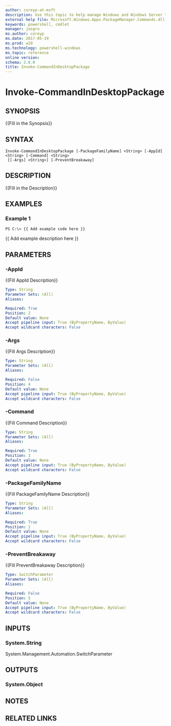 ```yaml
---
author: coreyp-at-msft
description: Use this topic to help manage Windows and Windows Server technologies with Windows PowerShell.
external help file: Microsoft.Windows.Appx.PackageManager.Commands.dll-help.xml
keywords: powershell, cmdlet
manager: jasgro
ms.author: coreyp
ms.date: 2017-05-19
ms.prod: w10
ms.technology: powershell-windows
ms.topic: reference
online version: 
schema: 2.0.0
title: Invoke-CommandInDesktopPackage
---
```


# Invoke-CommandInDesktopPackage

## SYNOPSIS
{{Fill in the Synopsis}}

## SYNTAX

```
Invoke-CommandInDesktopPackage [-PackageFamilyName] <String> [-AppId] <String> [-Command] <String>
 [[-Args] <String>] [-PreventBreakaway]
```

## DESCRIPTION
{{Fill in the Description}}

## EXAMPLES

### Example 1
```
PS C:\> {{ Add example code here }}
```

{{ Add example description here }}

## PARAMETERS

### -AppId
{{Fill AppId Description}}

```yaml
Type: String
Parameter Sets: (All)
Aliases: 

Required: True
Position: 2
Default value: None
Accept pipeline input: True (ByPropertyName, ByValue)
Accept wildcard characters: False
```

### -Args
{{Fill Args Description}}

```yaml
Type: String
Parameter Sets: (All)
Aliases: 

Required: False
Position: 4
Default value: None
Accept pipeline input: True (ByPropertyName, ByValue)
Accept wildcard characters: False
```

### -Command
{{Fill Command Description}}

```yaml
Type: String
Parameter Sets: (All)
Aliases: 

Required: True
Position: 3
Default value: None
Accept pipeline input: True (ByPropertyName, ByValue)
Accept wildcard characters: False
```

### -PackageFamilyName
{{Fill PackageFamilyName Description}}

```yaml
Type: String
Parameter Sets: (All)
Aliases: 

Required: True
Position: 1
Default value: None
Accept pipeline input: True (ByPropertyName, ByValue)
Accept wildcard characters: False
```

### -PreventBreakaway
{{Fill PreventBreakaway Description}}

```yaml
Type: SwitchParameter
Parameter Sets: (All)
Aliases: 

Required: False
Position: 5
Default value: None
Accept pipeline input: True (ByPropertyName, ByValue)
Accept wildcard characters: False
```

## INPUTS

### System.String
System.Management.Automation.SwitchParameter


## OUTPUTS

### System.Object

## NOTES

## RELATED LINKS





